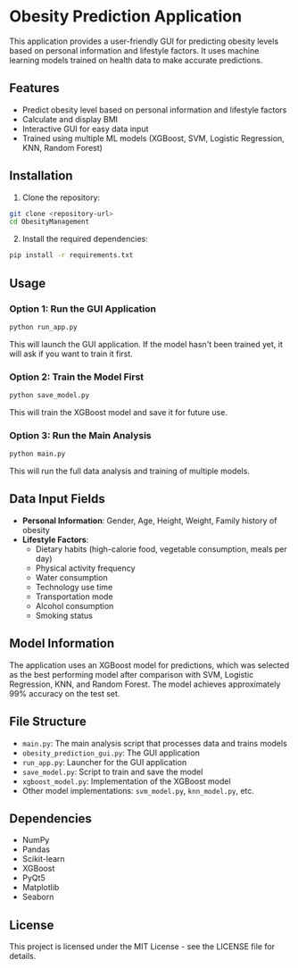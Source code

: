 # Obesity Prediction Application

This application provides a user-friendly GUI for predicting obesity levels based on personal information and lifestyle factors. It uses machine learning models trained on health data to make accurate predictions.

## Features

- Predict obesity level based on personal information and lifestyle factors
- Calculate and display BMI 
- Interactive GUI for easy data input
- Trained using multiple ML models (XGBoost, SVM, Logistic Regression, KNN, Random Forest)

## Installation

1. Clone the repository:
```bash
git clone <repository-url>
cd ObesityManagement
```

2. Install the required dependencies:
```bash
pip install -r requirements.txt
```

## Usage

### Option 1: Run the GUI Application

```bash
python run_app.py
```

This will launch the GUI application. If the model hasn't been trained yet, it will ask if you want to train it first.

### Option 2: Train the Model First

```bash
python save_model.py
```

This will train the XGBoost model and save it for future use.

### Option 3: Run the Main Analysis

```bash
python main.py
```

This will run the full data analysis and training of multiple models.

## Data Input Fields

- **Personal Information**: Gender, Age, Height, Weight, Family history of obesity
- **Lifestyle Factors**: 
  - Dietary habits (high-calorie food, vegetable consumption, meals per day)
  - Physical activity frequency
  - Water consumption
  - Technology use time
  - Transportation mode
  - Alcohol consumption
  - Smoking status

## Model Information

The application uses an XGBoost model for predictions, which was selected as the best performing model after comparison with SVM, Logistic Regression, KNN, and Random Forest. The model achieves approximately 99% accuracy on the test set.

## File Structure

- `main.py`: The main analysis script that processes data and trains models
- `obesity_prediction_gui.py`: The GUI application
- `run_app.py`: Launcher for the GUI application
- `save_model.py`: Script to train and save the model
- `xgboost_model.py`: Implementation of the XGBoost model
- Other model implementations: `svm_model.py`, `knn_model.py`, etc.

## Dependencies

- NumPy
- Pandas
- Scikit-learn
- XGBoost
- PyQt5
- Matplotlib
- Seaborn

## License

This project is licensed under the MIT License - see the LICENSE file for details. 